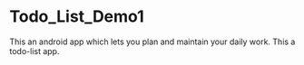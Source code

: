 # Todo_List_Demo1
This an android app which lets you plan and maintain your daily work.</b>
This a todo-list app.
